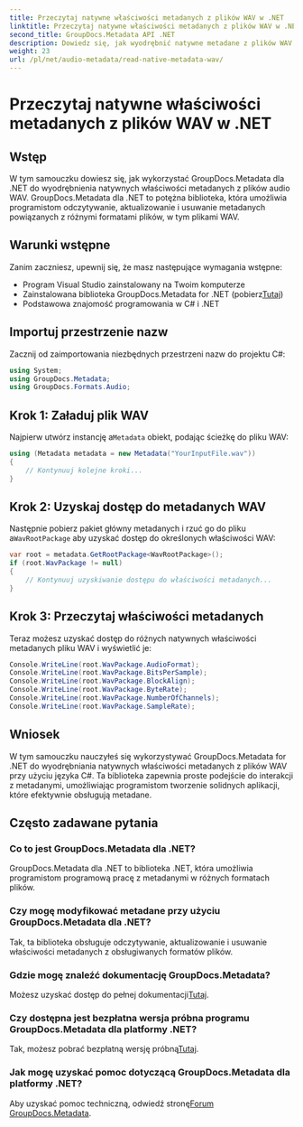 ```yaml
---
title: Przeczytaj natywne właściwości metadanych z plików WAV w .NET
linktitle: Przeczytaj natywne właściwości metadanych z plików WAV w .NET
second_title: GroupDocs.Metadata API .NET
description: Dowiedz się, jak wyodrębnić natywne metadane z plików WAV przy użyciu GroupDocs.Metadata dla .NET. Łatwy samouczek C# do odczytywania właściwości pliku WAV.
weight: 23
url: /pl/net/audio-metadata/read-native-metadata-wav/
---
```


# Przeczytaj natywne właściwości metadanych z plików WAV w .NET

## Wstęp
W tym samouczku dowiesz się, jak wykorzystać GroupDocs.Metadata dla .NET do wyodrębnienia natywnych właściwości metadanych z plików audio WAV. GroupDocs.Metadata dla .NET to potężna biblioteka, która umożliwia programistom odczytywanie, aktualizowanie i usuwanie metadanych powiązanych z różnymi formatami plików, w tym plikami WAV.
## Warunki wstępne
Zanim zaczniesz, upewnij się, że masz następujące wymagania wstępne:
- Program Visual Studio zainstalowany na Twoim komputerze
-  Zainstalowana biblioteka GroupDocs.Metadata for .NET (pobierz[Tutaj](https://releases.groupdocs.com/metadata/net/))
- Podstawowa znajomość programowania w C# i .NET

## Importuj przestrzenie nazw
Zacznij od zaimportowania niezbędnych przestrzeni nazw do projektu C#:
```csharp
using System;
using GroupDocs.Metadata;
using GroupDocs.Formats.Audio;
```
## Krok 1: Załaduj plik WAV
 Najpierw utwórz instancję a`Metadata` obiekt, podając ścieżkę do pliku WAV:
```csharp
using (Metadata metadata = new Metadata("YourInputFile.wav"))
{
    // Kontynuuj kolejne kroki...
}
```
## Krok 2: Uzyskaj dostęp do metadanych WAV
 Następnie pobierz pakiet główny metadanych i rzuć go do pliku a`WavRootPackage` aby uzyskać dostęp do określonych właściwości WAV:
```csharp
var root = metadata.GetRootPackage<WavRootPackage>();
if (root.WavPackage != null)
{
    // Kontynuuj uzyskiwanie dostępu do właściwości metadanych...
}
```
## Krok 3: Przeczytaj właściwości metadanych
Teraz możesz uzyskać dostęp do różnych natywnych właściwości metadanych pliku WAV i wyświetlić je:
```csharp
Console.WriteLine(root.WavPackage.AudioFormat);
Console.WriteLine(root.WavPackage.BitsPerSample);
Console.WriteLine(root.WavPackage.BlockAlign);
Console.WriteLine(root.WavPackage.ByteRate);
Console.WriteLine(root.WavPackage.NumberOfChannels);
Console.WriteLine(root.WavPackage.SampleRate);
```

## Wniosek
W tym samouczku nauczyłeś się wykorzystywać GroupDocs.Metadata for .NET do wyodrębniania natywnych właściwości metadanych z plików WAV przy użyciu języka C#. Ta biblioteka zapewnia proste podejście do interakcji z metadanymi, umożliwiając programistom tworzenie solidnych aplikacji, które efektywnie obsługują metadane.

## Często zadawane pytania
### Co to jest GroupDocs.Metadata dla .NET?
GroupDocs.Metadata dla .NET to biblioteka .NET, która umożliwia programistom programową pracę z metadanymi w różnych formatach plików.
### Czy mogę modyfikować metadane przy użyciu GroupDocs.Metadata dla .NET?
Tak, ta biblioteka obsługuje odczytywanie, aktualizowanie i usuwanie właściwości metadanych z obsługiwanych formatów plików.
### Gdzie mogę znaleźć dokumentację GroupDocs.Metadata?
 Możesz uzyskać dostęp do pełnej dokumentacji[Tutaj](https://tutorials.groupdocs.com/metadata/net/).
### Czy dostępna jest bezpłatna wersja próbna programu GroupDocs.Metadata dla platformy .NET?
 Tak, możesz pobrać bezpłatną wersję próbną[Tutaj](https://releases.groupdocs.com/).
### Jak mogę uzyskać pomoc dotyczącą GroupDocs.Metadata dla platformy .NET?
 Aby uzyskać pomoc techniczną, odwiedź stronę[Forum GroupDocs.Metadata](https://forum.groupdocs.com/c/metadata/14).